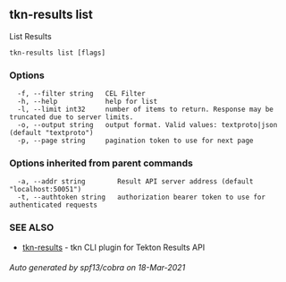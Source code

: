 ## tkn-results list

List Results

```
tkn-results list [flags]
```

### Options

```
  -f, --filter string   CEL Filter
  -h, --help            help for list
  -l, --limit int32     number of items to return. Response may be truncated due to server limits.
  -o, --output string   output format. Valid values: textproto|json (default "textproto")
  -p, --page string     pagination token to use for next page
```

### Options inherited from parent commands

```
  -a, --addr string        Result API server address (default "localhost:50051")
  -t, --authtoken string   authorization bearer token to use for authenticated requests
```

### SEE ALSO

* [tkn-results](tkn-results.md)	 - tkn CLI plugin for Tekton Results API

###### Auto generated by spf13/cobra on 18-Mar-2021
